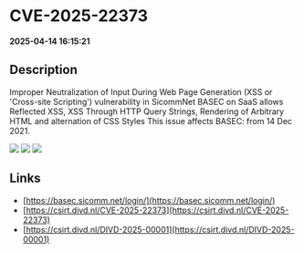 # CVE-2025-22373

**2025-04-14 16:15:21**

## Description
Improper Neutralization of Input During Web Page Generation (XSS or 'Cross-site Scripting') vulnerability in SicommNet BASEC on SaaS allows Reflected XSS, XSS Through HTTP Query Strings, Rendering of Arbitrary HTML and alternation of CSS Styles
This issue affects BASEC: from 14 Dec 2021.

![](https://img.shields.io/static/v1?label=Score&message=8.7&color=red)
![](https://img.shields.io/static/v1?label=Severity&message=HIGH&color=red)
![](https://img.shields.io/static/v1?label=CWE&message=XSS&color=green)

## Links
- [https://basec.sicomm.net/login/](https://basec.sicomm.net/login/)
- [https://csirt.divd.nl/CVE-2025-22373](https://csirt.divd.nl/CVE-2025-22373)
- [https://csirt.divd.nl/DIVD-2025-00001](https://csirt.divd.nl/DIVD-2025-00001)
